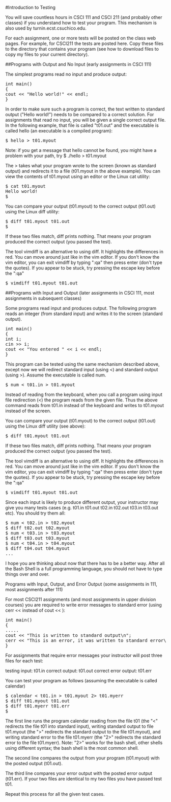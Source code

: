#Introduction to Testing

You will save countless hours in CSCI 111 and CSCI 211 (and probably other classes) if you understand how to test your program.  This mechanism is also used by turnin.ecst.csuchico.edu.

For each assignment, one or more tests will be posted on the class web pages.  For example, for CSCI211 the tests are posted here.  Copy these files to the directory that contains your program  (see how to download files to copy my files to your current directory).


##Programs with Output and No Input (early assignments in CSCI 111)

The simplest programs read no input and produce output:

<pre>
int main()
{
cout << "Hello world!" << endl;
}
</pre>

In order to make sure such a program is correct, the text written to standard output ("Hello world!") needs to be compared to a correct solution.  For assignments that read no input, you will be given a single correct output file.  In the following example, that file is called "t01.out" and the executable is called hello (an executable is a compiled program):

<pre>
$ hello > t01.myout
</pre>

Note: if you get a message that hello cannot be found, you might have a problem with your path, try $ ./hello > t01.myout

The > takes what your program wrote to the screen (known as standard output) and redirects it to a file (t01.myout in the above example).  You can view the contents of t01.myout using an editor or the Linux cat utility:

<pre>
$ cat t01.myout
Hello world!
$
</pre>

You can compare your output (t01.myout) to the correct output (t01.out) using the  Linux diff utility:

<pre>
$ diff t01.myout t01.out
$
</pre>

If these two files match, diff prints nothing.  That means your program produced the correct output (you passed the test).

The tool vimdiff is an alternative to using diff.  It highlights the differences in red.  You can move around just like in the vim editor.  If you don't know the vim editor, you can exit vimdiff by typing ":qa" then press enter (don't type the quotes).  If you appear to be stuck, try pressing the escape key before the ":qa"

<pre>
$ vimdiff t01.myout t01.out
</pre>

##Programs with Input and Output (later assignments in CSCI 111, most assignments in subsequent classes)

Some programs read input and produces output.  The following program reads an integer (from standard input) and writes it to the screen (standard output).

<pre>
int main()
{
int i;
cin >> i;
cout << "You entered " << i << endl;
}
</pre>

This program can be tested using the same mechanism described above, except now we will redirect standard input (using <) and standard output (using >).  Assume the executable is called num.

<pre>
$ num < t01.in > t01.myout
</pre>

Instead of reading from the keyboard, when you call a program using input file redirection (<) the program reads from the given file.  Thus the above command reads from t01.in instead of the keyboard and writes to t01.myout instead of the screen.

You can compare your output (t01.myout) to the correct output (t01.out) using the  Linux diff utility (see above):

<pre>
$ diff t01.myout t01.out
</pre>

If these two files match, diff prints nothing.  That means your program produced the correct output (you passed the test).

The tool vimdiff is an alternative to using diff.  It highlights the differences in red.  You can move around just like in the vim editor.  If you don't know the vim editor, you can exit vimdiff by typing ":qa" then press enter (don't type the quotes).  If you appear to be stuck, try pressing the escape key before the ":qa"

<pre>
$ vimdiff t01.myout t01.out
</pre>

Since each input is likely to produce different output, your instructor may give you many tests cases (e.g.  t01.in t01.out    t02.in t02.out    t03.in t03.out etc).  You should try them all:

<pre>
$ num < t02.in > t02.myout
$ diff t02.out t02.myout
$ num < t03.in > t03.myout
$ diff t03.out t03.myout
$ num < t04.in > t04.myout
$ diff t04.out t04.myout
...
</pre>

I hope you are thinking about now that there has to be a better way.  After all the Bash Shell is a full programming language, you should not have to type things over and over.

Programs with Input, Output, and Error Output (some assignments in 111, most assignments after 111)

For most CSCI211 assignments (and most assignments in upper division courses) you are required to write error messages to standard error (using cerr <<  instead of cout << ):

<pre>
int main()
{
.....
cout << "This is written to standard output\n";
cerr << "This is an error, it was written to standard error\n";
}
</pre>

For assignments that require error messages your instructor will post three files for each test:

testing input:  t01.in
correct output: t01.out
correct error output: t01.err

You can test your program as follows (assuming the executable is called calendar)

<pre>
$ calendar < t01.in > t01.myout 2> t01.myerr
$ diff t01.myout t01.out
$ diff t01.myerr t01.err
$
</pre>

The first line runs the program calendar reading from the file t01 (the "<" redirects the file t01 into standard input), writing standard output to file t01.myout (the ">" redirects the standard output to the file t01.myout), and writing standard error to the file t01.myerr (the "2>" redirects the standard error to the file t01.myerr).  Note: "2>" works for the bash shell, other shells using different syntax; the bash shell is the most common shell.

The second line compares the output from your program (t01.myout) with the posted output (t01.out).

The third line compares your error output with the posted error output (t01.err).  If your two files are identical to my two files you have passed test t01.

Repeat this process for all the given test cases.
